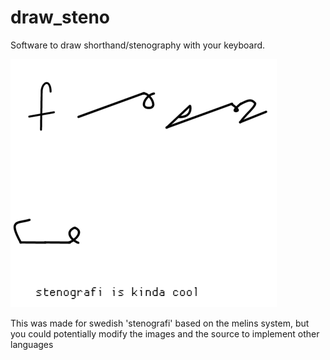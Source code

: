 # draw_steno
Software to draw shorthand/stenography with your keyboard.

![](demo_preview.gif)

This was made for swedish 'stenografi' based on the melins system,
but you could potentially modify the images and the source to implement other languages
